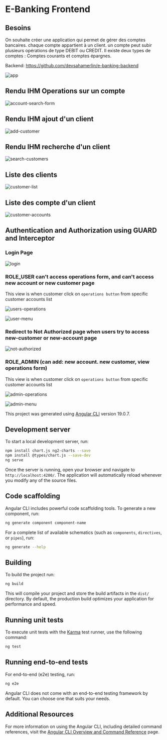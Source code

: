 # E-Banking Frontend

## Besoins
On souhaite créer une application qui permet de gérer des comptes bancaires. chaque compte appartient à un client. un compte peut subir plusieurs opérations de type DEBIT ou CREDIT. Il existe deux types de comptes : Comptes courants et comptes épargnes.

Backend: https://github.com/devsahamerlin/e-banking-backend

![app](images/app.gif)

## Rendu IHM Operations sur un compte

![account-search-form](images/account-search-form.png)

## Rendu IHM ajout d'un client

![add-customer](images/add-customer.png)

## Rendu IHM recherche d'un client

![search-customers](images/search-customers.png)

## Liste des clients

![customer-list](images/customer-list.png)

## Liste des compte d'un client

![customer-accounts](images/customer-accounts.png)

## Authentication and Authorization using GUARD and Interceptor

### Login Page

![login](images/login.png)

### ROLE_USER can't access operations form, and can't access new account or new customer page 

This view is when customer click on `operations button` from specific customer accounts list

![users-operations](images/users-operations.png)

![user-menu](images/user-menu.png)

### Redirect to Not Authorized page when users try to access new-customer or new-account page

![not-authorized](images/not-authorized.png)

### ROLE_ADMIN (can add: new account. new customer, view operations form)

This view is when customer click on `operations button` from specific customer accounts list

![admin-operations](images/admin-operations.png)

![admin-menu](images/admin-menu.png)

This project was generated using [Angular CLI](https://github.com/angular/angular-cli) version 19.0.7.

## Development server

To start a local development server, run:

```bash
npm install chart.js ng2-charts --save
npm install @types/chart.js --save-dev
ng serve
```

Once the server is running, open your browser and navigate to `http://localhost:4200/`. The application will automatically reload whenever you modify any of the source files.

## Code scaffolding

Angular CLI includes powerful code scaffolding tools. To generate a new component, run:

```bash
ng generate component component-name
```

For a complete list of available schematics (such as `components`, `directives`, or `pipes`), run:

```bash
ng generate --help
```

## Building

To build the project run:

```bash
ng build
```

This will compile your project and store the build artifacts in the `dist/` directory. By default, the production build optimizes your application for performance and speed.

## Running unit tests

To execute unit tests with the [Karma](https://karma-runner.github.io) test runner, use the following command:

```bash
ng test
```

## Running end-to-end tests

For end-to-end (e2e) testing, run:

```bash
ng e2e
```

Angular CLI does not come with an end-to-end testing framework by default. You can choose one that suits your needs.

## Additional Resources

For more information on using the Angular CLI, including detailed command references, visit the [Angular CLI Overview and Command Reference](https://angular.dev/tools/cli) page.
